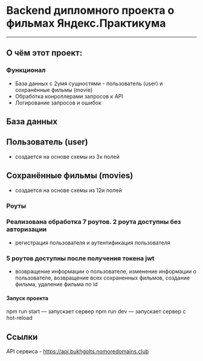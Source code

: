 # Backend дипломного проекта о фильмах Яндекс.Практикума
------
## О чём этот проект:
### Функционал
* База данных с 2умя сущностями - пользователь (user) и сохранённые фильмы (movie)
* Обработка конроллерами запросов к API
* Логирование запросов и ошибок

## База данных
## Пользователь (user)
* создается на основе схемы из 3х полей
## Сохранённые фильмы (movies)
* создается на основе схемы из 12и полей

### Роуты
### Реализована обработка 7 роутов. 2 роута доступны без авторизации
* регистрация пользователя и аутентификация пользователя
### 5 роутов доступны после получения токена jwt
* возвращение информации о пользователе, изменение информации о пользователе, возвращение всех сохраненных фильмов, создание фильма, удаление фильма по id

#### Запуск проекта
npm run start — запускает сервер
npm run dev — запускает сервер с hot-reload

## Ссылки
API сервиса - https://api.bukhgolts.nomoredomains.club
